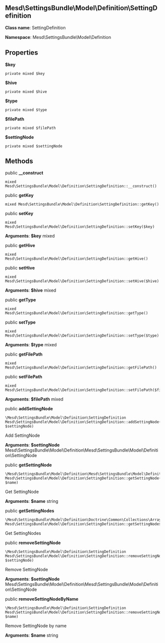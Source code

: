 Mesd\SettingsBundle\Model\Definition\SettingDefinition
---------------

    

    


**Class name**: SettingDefinition

**Namespace**: Mesd\SettingsBundle\Model\Definition









Properties
----------


**$key** 



    private mixed $key






**$hive** 



    private mixed $hive






**$type** 



    private mixed $type






**$filePath** 



    private mixed $filePath






**$settingNode** 



    private mixed $settingNode






Methods
-------


public **__construct**

    mixed Mesd\SettingsBundle\Model\Definition\SettingDefinition::__construct()













public **getKey**

    mixed Mesd\SettingsBundle\Model\Definition\SettingDefinition::getKey()













public **setKey**

    mixed Mesd\SettingsBundle\Model\Definition\SettingDefinition::setKey($key)











**Arguments**:
**$key** mixed 



public **getHive**

    mixed Mesd\SettingsBundle\Model\Definition\SettingDefinition::getHive()













public **setHive**

    mixed Mesd\SettingsBundle\Model\Definition\SettingDefinition::setHive($hive)











**Arguments**:
**$hive** mixed 



public **getType**

    mixed Mesd\SettingsBundle\Model\Definition\SettingDefinition::getType()













public **setType**

    mixed Mesd\SettingsBundle\Model\Definition\SettingDefinition::setType($type)











**Arguments**:
**$type** mixed 



public **getFilePath**

    mixed Mesd\SettingsBundle\Model\Definition\SettingDefinition::getFilePath()













public **setFilePath**

    mixed Mesd\SettingsBundle\Model\Definition\SettingDefinition::setFilePath($filePath)











**Arguments**:
**$filePath** mixed 



public **addSettingNode**

    \Mesd\SettingsBundle\Model\Definition\SettingDefinition Mesd\SettingsBundle\Model\Definition\SettingDefinition::addSettingNode(\Mesd\SettingsBundle\Model\Definition\Mesd\SettingsBundle\Model\Definition\SettingNode $settingNode)

Add SettingNode









**Arguments**:
**$settingNode** Mesd\SettingsBundle\Model\Definition\Mesd\SettingsBundle\Model\Definition\SettingNode 



public **getSettingNode**

    \Mesd\SettingsBundle\Model\Definition\Mesd\SettingsBundle\Model\Definition\SettingNode Mesd\SettingsBundle\Model\Definition\SettingDefinition::getSettingNode(string $name)

Get SettingNode









**Arguments**:
**$name** string 



public **getSettingNodes**

    \Mesd\SettingsBundle\Model\Definition\Doctrine\Common\Collections\ArrayCollection() Mesd\SettingsBundle\Model\Definition\SettingDefinition::getSettingNodes()

Get SettingNodes











public **removeSettingNode**

    \Mesd\SettingsBundle\Model\Definition\SettingDefinition Mesd\SettingsBundle\Model\Definition\SettingDefinition::removeSettingNode(\Mesd\SettingsBundle\Model\Definition\Mesd\SettingsBundle\Model\Definition\SettingNode $settingNode)

Remove SettingNode









**Arguments**:
**$settingNode** Mesd\SettingsBundle\Model\Definition\Mesd\SettingsBundle\Model\Definition\SettingNode 



public **removeSettingNodeByName**

    \Mesd\SettingsBundle\Model\Definition\SettingDefinition Mesd\SettingsBundle\Model\Definition\SettingDefinition::removeSettingNodeByName(string $name)

Remove SettingNode by name









**Arguments**:
**$name** string 


